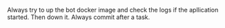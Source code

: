 Always try to up the bot docker image and check the logs if the apllication started. Then down it.
Always commit after a task.